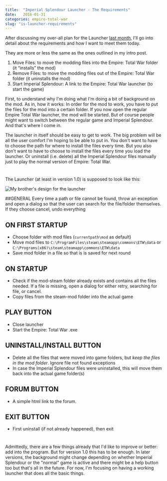 ```yaml
---
title:  "Imperial Splendour Launcher - The Requirements"
date:   2016-01-31
categories: empire-total-war
slug: "is-launcher-requirements"
---
```


After discussing my over-all plan for the Launcher [last month](/article/one-project-2016), I'll go into detail about the requirements and how I want to meet them today.

They are more or less the same as the ones outlined in my intro post.

1. Move Files: to move the modding files into the Empire: Total War folder (it “installs” the mod)
2. Remove Files: to move the modding files out of the Empire: Total War folder (it uninstalls the mod)
3. Start Imperial Splendour: A link to the Empire: Total War launcher (to start the game)

First, to understand why I'm doing what I'm doing a bit of background on the mod. As in, how it works: In order for the mod to work, you have to put the files for the mod into a certain folder. If you now open the regular Empire Total War launcher, the mod will be started. But of course people might want to switch between the regular game and Imperial Splendour. And that's where I come in.

The launcher in itself should be easy to get to work. The big problem will be all the user comfort I'm hoping to be able to put in. You don't want to have to choose the path for where to install the files every time. But you also don't want to have to choose to install the files every time you load the launcher. Or uninstall (i.e. delete) all the Imperial Splendour files manually just to play the normal version of Empire: Total War.

#
The Launcher (at least in version 1.0) is supposed to look like this:

![My brother's design for the launcher](/img/is-launcher-mockup.png)

##GENERAL
Every time a path or file cannot be found, throw an exception and open a dialog so that the user can search for the file/folder themselves. If they choose cancel, undo everything

## ON FIRST STARTUP
* Choose folder with mod files (`currentpath\mod` as default)
* Move mod files to `C:\ProgramFiles\steam\steamapp\commons\ETW\data` or `C:\Programs(x86)\steam\steamapp\commons\ETW\data`
* Save mod folder in a file so that is is saved for next round

## ON STARTUP
* Check if the mod-steam folder already exists and contains all the files needed. If a file is missing, open a dialog for either retry, searching for file, or cancel.
* Copy files from the steam-mod folder into the actual game

## PLAY BUTTON
* Close launcher
* Start the Empire: Total War .exe

## UNINSTALL/INSTALL BUTTON
* Delete all the files that were moved into game folders, but *keep the files in the mod folder*. Ignore file not found exceptions
* In case the Imperial Splendour files were uninstalled, this will move them back into the actual game folder(s)

## FORUM BUTTON
* A simple html link to the forum.

## EXIT BUTTON
* First uninstall (if not already happened), then exit

# 
Admittedly, there are a few things already that I'd like to improve or better: add into the program. But for version 1.0 this has to be enough. In later versions, the background might change depending on whether Imperial Splendour or the "normal" game is active and there might be a help button too but that's all in the future. For now, I'm focusing on having a working launcher that does all the basic things.
